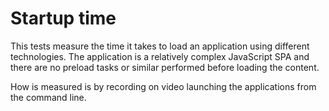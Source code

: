 # Startup time

This tests measure the time it takes to load an application using different technologies.
The application is a relatively complex JavaScript SPA and there are no preload tasks
or similar performed before loading the content.

How is measured is by recording on video launching the applications from the command line.